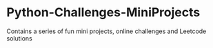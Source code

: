 # Python-Challenges-MiniProjects
Contains a series of fun mini projects, online challenges and Leetcode solutions
